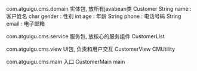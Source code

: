 

com.atguigu.cms.domain 实体包, 放所有javabean类
Customer
String name : 客户姓名
char gender : 性别
int age : 年龄
String phone : 电话号码
String email : 电子邮箱  

com.atguigu.cms.service 服务包, 放核心的服务组件
CustomerList

com.atguigu.cms.view UI包, 负责和用户交互
CustomerView
CMUtility

com.atguigu.cms.main 入口
CustomerMain
main